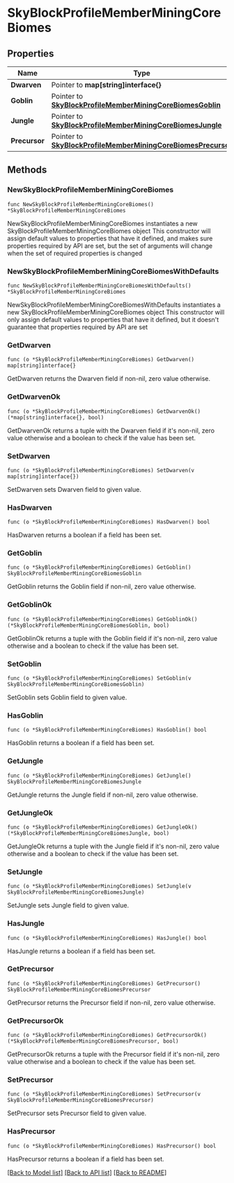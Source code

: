 # SkyBlockProfileMemberMiningCoreBiomes

## Properties

Name | Type | Description | Notes
------------ | ------------- | ------------- | -------------
**Dwarven** | Pointer to **map[string]interface{}** |  | [optional] 
**Goblin** | Pointer to [**SkyBlockProfileMemberMiningCoreBiomesGoblin**](SkyBlockProfileMemberMiningCoreBiomesGoblin.md) |  | [optional] 
**Jungle** | Pointer to [**SkyBlockProfileMemberMiningCoreBiomesJungle**](SkyBlockProfileMemberMiningCoreBiomesJungle.md) |  | [optional] 
**Precursor** | Pointer to [**SkyBlockProfileMemberMiningCoreBiomesPrecursor**](SkyBlockProfileMemberMiningCoreBiomesPrecursor.md) |  | [optional] 

## Methods

### NewSkyBlockProfileMemberMiningCoreBiomes

`func NewSkyBlockProfileMemberMiningCoreBiomes() *SkyBlockProfileMemberMiningCoreBiomes`

NewSkyBlockProfileMemberMiningCoreBiomes instantiates a new SkyBlockProfileMemberMiningCoreBiomes object
This constructor will assign default values to properties that have it defined,
and makes sure properties required by API are set, but the set of arguments
will change when the set of required properties is changed

### NewSkyBlockProfileMemberMiningCoreBiomesWithDefaults

`func NewSkyBlockProfileMemberMiningCoreBiomesWithDefaults() *SkyBlockProfileMemberMiningCoreBiomes`

NewSkyBlockProfileMemberMiningCoreBiomesWithDefaults instantiates a new SkyBlockProfileMemberMiningCoreBiomes object
This constructor will only assign default values to properties that have it defined,
but it doesn't guarantee that properties required by API are set

### GetDwarven

`func (o *SkyBlockProfileMemberMiningCoreBiomes) GetDwarven() map[string]interface{}`

GetDwarven returns the Dwarven field if non-nil, zero value otherwise.

### GetDwarvenOk

`func (o *SkyBlockProfileMemberMiningCoreBiomes) GetDwarvenOk() (*map[string]interface{}, bool)`

GetDwarvenOk returns a tuple with the Dwarven field if it's non-nil, zero value otherwise
and a boolean to check if the value has been set.

### SetDwarven

`func (o *SkyBlockProfileMemberMiningCoreBiomes) SetDwarven(v map[string]interface{})`

SetDwarven sets Dwarven field to given value.

### HasDwarven

`func (o *SkyBlockProfileMemberMiningCoreBiomes) HasDwarven() bool`

HasDwarven returns a boolean if a field has been set.

### GetGoblin

`func (o *SkyBlockProfileMemberMiningCoreBiomes) GetGoblin() SkyBlockProfileMemberMiningCoreBiomesGoblin`

GetGoblin returns the Goblin field if non-nil, zero value otherwise.

### GetGoblinOk

`func (o *SkyBlockProfileMemberMiningCoreBiomes) GetGoblinOk() (*SkyBlockProfileMemberMiningCoreBiomesGoblin, bool)`

GetGoblinOk returns a tuple with the Goblin field if it's non-nil, zero value otherwise
and a boolean to check if the value has been set.

### SetGoblin

`func (o *SkyBlockProfileMemberMiningCoreBiomes) SetGoblin(v SkyBlockProfileMemberMiningCoreBiomesGoblin)`

SetGoblin sets Goblin field to given value.

### HasGoblin

`func (o *SkyBlockProfileMemberMiningCoreBiomes) HasGoblin() bool`

HasGoblin returns a boolean if a field has been set.

### GetJungle

`func (o *SkyBlockProfileMemberMiningCoreBiomes) GetJungle() SkyBlockProfileMemberMiningCoreBiomesJungle`

GetJungle returns the Jungle field if non-nil, zero value otherwise.

### GetJungleOk

`func (o *SkyBlockProfileMemberMiningCoreBiomes) GetJungleOk() (*SkyBlockProfileMemberMiningCoreBiomesJungle, bool)`

GetJungleOk returns a tuple with the Jungle field if it's non-nil, zero value otherwise
and a boolean to check if the value has been set.

### SetJungle

`func (o *SkyBlockProfileMemberMiningCoreBiomes) SetJungle(v SkyBlockProfileMemberMiningCoreBiomesJungle)`

SetJungle sets Jungle field to given value.

### HasJungle

`func (o *SkyBlockProfileMemberMiningCoreBiomes) HasJungle() bool`

HasJungle returns a boolean if a field has been set.

### GetPrecursor

`func (o *SkyBlockProfileMemberMiningCoreBiomes) GetPrecursor() SkyBlockProfileMemberMiningCoreBiomesPrecursor`

GetPrecursor returns the Precursor field if non-nil, zero value otherwise.

### GetPrecursorOk

`func (o *SkyBlockProfileMemberMiningCoreBiomes) GetPrecursorOk() (*SkyBlockProfileMemberMiningCoreBiomesPrecursor, bool)`

GetPrecursorOk returns a tuple with the Precursor field if it's non-nil, zero value otherwise
and a boolean to check if the value has been set.

### SetPrecursor

`func (o *SkyBlockProfileMemberMiningCoreBiomes) SetPrecursor(v SkyBlockProfileMemberMiningCoreBiomesPrecursor)`

SetPrecursor sets Precursor field to given value.

### HasPrecursor

`func (o *SkyBlockProfileMemberMiningCoreBiomes) HasPrecursor() bool`

HasPrecursor returns a boolean if a field has been set.


[[Back to Model list]](../README.md#documentation-for-models) [[Back to API list]](../README.md#documentation-for-api-endpoints) [[Back to README]](../README.md)


